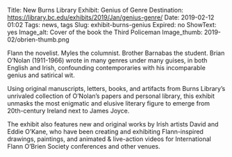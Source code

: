 Title: New Burns Library Exhibit: Genius of Genre 
Destination: https://library.bc.edu/exhibits/2019/Jan/genius-genre/
Date: 2019-02-12 01:02
Tags: news, tags 
Slug: exhibit-burns-genius
Expired: no
ShowText: yes
Image_alt: Cover of the book the Third Policeman
Image_thumb: 2019-02/obrien-thumb.png


Flann the novelist. Myles the columnist. Brother Barnabas the student. Brian O’Nolan (1911-1966) wrote in many genres under many guises, in both English and Irish, confounding contemporaries with his incomparable genius and satirical wit.

Using original manuscripts, letters, books, and artifacts from Burns Library’s unrivaled collection of O’Nolan’s papers and personal library, this exhibit unmasks the most enigmatic and elusive literary figure to emerge from 20th-century Ireland next to James Joyce.

The exhibit also features new and original works by Irish artists David and Eddie O’Kane, who have been creating and exhibiting Flann-inspired drawings, paintings, and animated & live-action videos for International Flann O’Brien Society conferences and other venues.
